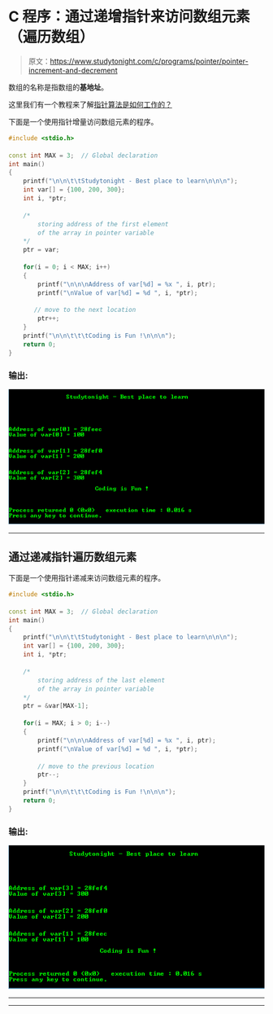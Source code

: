 # C 程序：通过递增指针来访问数组元素（遍历数组）

> 原文：<https://www.studytonight.com/c/programs/pointer/pointer-increment-and-decrement>

数组的名称是指数组的**基地址**。

这里我们有一个教程来了解[指针算法是如何工作的？](/c/pointer-arithmetic-in-c.php)

下面是一个使用指针增量访问数组元素的程序。

```cpp
#include <stdio.h>

const int MAX = 3;  // Global declaration
int main()
{
	printf("\n\n\t\tStudytonight - Best place to learn\n\n\n");
	int var[] = {100, 200, 300};
    int i, *ptr;

    /* 
        storing address of the first element 
        of the array in pointer variable
    */
    ptr = var;

    for(i = 0; i < MAX; i++)
    {
        printf("\n\n\nAddress of var[%d] = %x ", i, ptr);
        printf("\nValue of var[%d] = %d ", i, *ptr);

       // move to the next location
        ptr++;
    }
	printf("\n\n\t\t\tCoding is Fun !\n\n\n");
    return 0;
}
```

### 输出:

![traversing array with Pointer Increment](img/ed997f813b0c0022b720b9af4a830d80.png)

* * *

## 通过递减指针遍历数组元素

下面是一个使用指针递减来访问数组元素的程序。

```cpp
#include <stdio.h>

const int MAX = 3;  // Global declaration
int main()
{
	printf("\n\n\t\tStudytonight - Best place to learn\n\n\n");
	int var[] = {100, 200, 300};
    int i, *ptr;

    /* 
        storing address of the last element 
        of the array in pointer variable
    */
    ptr = &var[MAX-1];

	for(i = MAX; i > 0; i--)
    {
    	printf("\n\n\nAddress of var[%d] = %x ", i, ptr);
        printf("\nValue of var[%d] = %d ", i, *ptr);

		// move to the previous location
        ptr--;
	}
	printf("\n\n\t\t\tCoding is Fun !\n\n\n");
    return 0;
}
```

### 输出:

![traversing array elements using Pointer Decrement in C language](img/72ba1c2c06992e80148d7ca5616b8b3f.png)

* * *

* * *